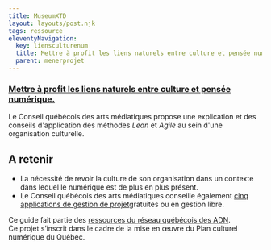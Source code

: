 ```yaml
---
title: MuseumXTD
layout: layouts/post.njk
tags: ressource
eleventyNavigation:
  key: liensculturenum
  title: Mettre à profit les liens naturels entre culture et pensée numérique
  parent: menerprojet
---
```

### [Mettre à profit les liens naturels entre culture et pensée numérique.](https://www.cqam.org/wp-content/uploads/2019/02/2-formation-gestion.pdf)

Le Conseil québécois des arts médiatiques propose une explication et des conseils d'application des méthodes *Lean* et *Agile* au sein d'une organisation culturelle. 

## A retenir
- La nécessité de revoir la culture de son organisation dans un contexte dans lequel le numérique est de plus en plus présent.  
- Le Conseil québécois des arts médiatiques conseille également [cinq applications de gestion de projet](https://www.cqam.org/activites/applications-de-gestion-de-projet/)gratuites ou en gestion libre. 
  
Ce guide fait partie des [ressources du réseau québécois des ADN](http://www.pearltrees.com/cpourca/chroniques-des-adn/id29695737).  
Ce projet s’inscrit dans le cadre de la mise en œuvre du Plan culturel numérique du Québec.   